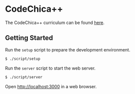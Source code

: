 # CodeChica++

The CodeChica++ curriculum can be found [here][curriculum].

## Getting Started

Run the `setup` script to prepare the development environment.

```bash
$ ./script/setup
```

Run the `server` script to start the web server.

```bash
$ ./script/server
```

Open [http://localhost:3000](http://localhost:3000) in a web browser.

[curriculum]: https://github.com/CodeChica/plus-plus/issues/new/choose
